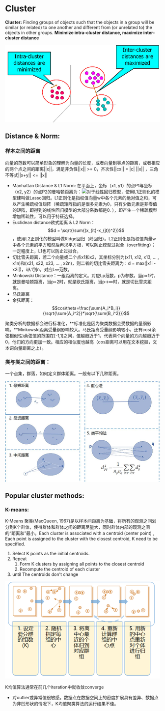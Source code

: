 # Cluster

**Cluster:** Finding groups of objects such that the objects in a group will be similar \(or related\) to one another and different from \(or unrelated to\) the objects in other groups. **Minimize intra-cluster distance, maximize inter-cluster distance**

![](../.gitbook/assets/image%20%2869%29.png)

## **Distance & Norm:**

### 样本之间的距离

向量的范数可以简单形象的理解为向量的长度，或者向量到零点的距离，或者相应的两个点之间的距离\|\|x\|\|，满足非负性\|\|x\|\| &gt;= 0，齐次性\|\|cx\|\| = \|c\| \|\|x\|\| ，三角不等式\|\|x+y\|\| &lt;= \|\|x\|\|

* Manhattan Distance & L1 Norm: 在平面上，坐标（x1, y1）的点P1与坐标（x2, y2）的点P2的曼哈顿距离为：![](https://img-my.csdn.net/uploads/201211/20/1353398955_7627.png)对于线性回归模型，使用L1正则化的模型建叫做Lasso回归。L1正则化是指权值向量w中各个元素的绝对值之和，可以产生稀疏权值矩阵（稀疏矩阵指的是很多元素为0，只有少数元素是非零值的矩阵，即得到的线性回归模型的大部分系数都是0. ），即产生一个稀疏模型增加稀疏性，可以用于特征选择。
* Euclidean distance欧式距离 & L2 Norm： $$d = \sqrt{\sum{(x_{it}-x_{jt})^2}}$$ ，使用L2正则化的模型叫做Ridge回归（岭回归）。L2正则化是指权值向量w中各个元素的平方和然后再求平方根，可以防止模型过拟合（overfitting）；一定程度上，L1也可以防止过拟合。
* 切比雪夫距离，若二个向量或二个点x1和x2，其坐标分别为\(x11, x12, x13, ... , x1n\)和\(x21, x22, x23, ... , x2n\)，则二者的切比雪夫距离为：d = max\(\|x1i - x2i\|\)，i从1到n。对应L∞范数。
* Minkowski Distance：一组距离的定义。对应Lp范数，p为参数。当p=1时，就是曼哈顿距离，当p=2时，就是欧氏距离，当p→∞时，就是切比雪夫距离。
* 马氏距离
* 余弦距离： $$cos\theta=\frac{\sum{A_i*B_i}}{\sqrt{\sum{A_i^2}}*\sqrt{\sum{B_i^2}}}$$ 

聚类分析的数据都会进行标准化，**标准化是因为聚类数据会受数据的量纲影响。**Minkowski距离受量纲影响较大。马氏距离受量纲影响较小，还有cos\(余弦相似性\)余弦值的范围在\[-1,1\]之间，值越趋近于1，代表两个向量的方向越趋近于0，他们的方向更加一致。相应的相似度也越高（cos距离可以用在文本挖掘，文本词向量距离之上）。

### 类与类之间的距离：

一个点集，群落，如何定义群体距离。一般有以下几种距离。

![](../.gitbook/assets/image%20%2867%29.png)

## Popular cluster methods:

### K-means:

K-Means 聚类\(MacQueen, 1967\)是以样本间距离为基础，将所有的观测之间划分到K个群体，使得群体和群体之间的距离尽量大，同时群体内部的观测之间的“距离和”最小。Each cluster is associated with a centroid \(center point\) , Each point is assigned to the cluster with the closest centroid, K need to be specified.

1. Select K points as the initial centroids.
2. Repeat 
   1. Form K clusters by assigning all points to the closest centroid
   2. Recompute the centroid of each cluster
3. until The centroids don't change

![](../.gitbook/assets/image%20%2868%29.png)

K均值算法通常在前几个iteration中就收敛converge

* 对outlier或异常值很敏感。数据点在数据空间上的密度扩展具有差异、数据点为非凹形状的情况下，K均值聚类算法的运行结果不佳。

